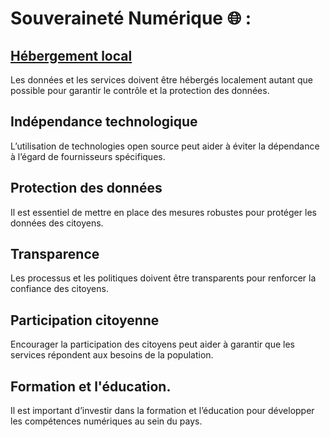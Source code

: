 # Souveraineté Numérique 🌐 :

## [Hébergement local](hebergement-local.md)
Les données et les services doivent être hébergés localement autant que possible pour garantir le contrôle et la protection des données.

## Indépendance technologique
L’utilisation de technologies open source peut aider à éviter la dépendance à l’égard de fournisseurs spécifiques.

## Protection des données
Il est essentiel de mettre en place des mesures robustes pour protéger les données des citoyens.

## Transparence
Les processus et les politiques doivent être transparents pour renforcer la confiance des citoyens.

## Participation citoyenne
Encourager la participation des citoyens peut aider à garantir que les services répondent aux besoins de la population.

## Formation et l'éducation.
Il est important d’investir dans la formation et l’éducation pour développer les compétences numériques au sein du pays.
